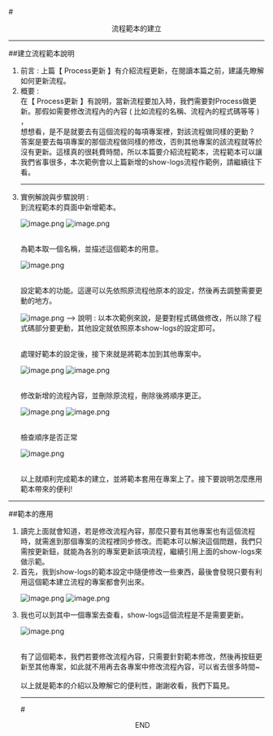 #<center>流程範本的建立</center>
<hr>

##建立流程範本說明
<br>
<ol>
<li> 前言 : 上篇【 Process更新 】有介紹流程更新，在閱讀本篇之前，建議先瞭解如何更新流程。
<li> 概要 : 
<br>
在【 Process更新 】有說明，當新流程要加入時，我們需要對Process做更新。那假如需要修改流程內的內容 ( 比如流程的名稱、流程內的程式碼等等 ) ，<br>想想看，是不是就要去有這個流程的每項專案裡，對該流程做同樣的更動 ? 
<br>
答案是要去每項專案的那個流程做同樣的修改，否則其他專案的該流程就等於沒有更新。這樣真的很耗費時間，所以本篇要介紹流程範本，流程範本可以讓我們省事很多，本次範例會以上篇新增的show-logs流程作範例，請繼續往下看。
<br>
<hr>

<li> 實例解說與步驟說明 : 
<br>
<Step1> 到流程範本的頁面中新增範本。

![image.png](/.attachments/image-043b0c47-1657-4088-b063-1bd1339b2616.png)
![image.png](/.attachments/image-8660002c-a1cc-40b7-a215-471c24febc5b.png)

<br>
<Step2> 為範本取一個名稱，並描述這個範本的用意。

![image.png](/.attachments/image-790f7a41-2f1c-4018-a21b-e99ef6dbc674.png)

<br>
<Step3> 設定範本的功能。這邊可以先依照原流程他原本的設定，然後再去調整需要更動的地方。

![image.png](/.attachments/image-296cc7f4-4d57-4b18-b597-a4662a47b5ef.png)
--> 說明 : 以本次範例來說，是要對程式碼做修改，所以除了程式碼部分要更動，其他設定就依照原本show-logs的設定即可。

<br>
<Step4> 處理好範本的設定後，接下來就是將範本加到其他專案中。

![image.png](/.attachments/image-32256e5e-9f41-46a3-863a-9ee24d5da284.png)
![image.png](/.attachments/image-b4d64737-8e11-4092-8bd9-fb12bcddfddc.png)

<br>
<Step5> 修改新增的流程內容，並刪除原流程，刪除後將順序更正。

![image.png](/.attachments/image-c405c04c-ac99-43cc-8539-90294c2f8a3e.png)
![image.png](/.attachments/image-be1f9882-cdd4-4e2a-9f2b-a414e53d3141.png)

<br>
<Step6> 檢查順序是否正常

![image.png](/.attachments/image-f04d5738-f655-44e3-9ca6-5eab060adbde.png)

<br>
以上就順利完成範本的建立，並將範本套用在專案上了。接下要說明怎麼應用範本帶來的便利!
</ol>

<hr>

##範本的應用
<br>
<ol>
<li> 讀完上面就會知道，若是修改流程內容，那麼只要有其他專案也有這個流程時，就需進到那個專案的流程裡同步修改。而範本可以解決這個問題，我們只需按更新鈕，就能為各別的專案更新該項流程，繼續引用上面的show-logs來做示範。
<li> 首先，我到show-logs的範本設定中隨便修改一些東西，最後會發現只要有利用這個範本建立流程的專案都會列出來。

![image.png](/.attachments/image-8ee655fa-7950-4824-ba7b-0032f2043795.png)
![image.png](/.attachments/image-fa342285-646a-42ca-8909-ab0ce5772281.png)

<li> 我也可以到其中一個專案去查看，show-logs這個流程是不是需要更新。

![image.png](/.attachments/image-ce6e7d6a-122a-4027-8633-e48e60cabf14.png)

<br>
有了這個範本，我們若要修改流程內容，只需要針對範本修改，然後再按鈕更新至其他專案，如此就不用再去各專案中修改流程內容，可以省去很多時間~
<br><br>以上就是範本的介紹以及瞭解它的便利性，謝謝收看，我們下篇見。
<hr>

#<center>END</center>

